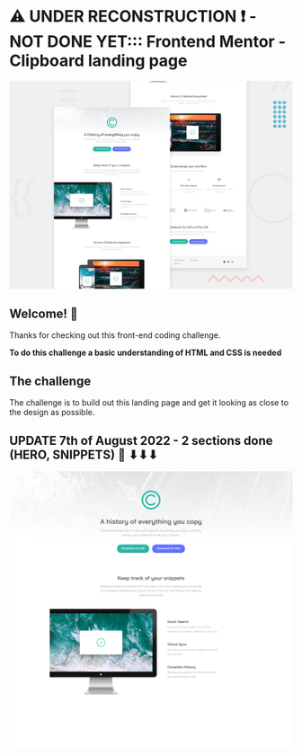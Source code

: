 # ⚠ UNDER RECONSTRUCTION ❗ - NOT DONE YET::: Frontend Mentor - Clipboard landing page 

![Design preview for the Clipboard landing page coding challenge](./design/desktop-preview.jpg)

## Welcome! 👋

Thanks for checking out this front-end coding challenge.


**To do this challenge a basic understanding of HTML and CSS is needed**

## The challenge

The challenge is to build out this landing page and get it looking as close to the design as possible. 

## UPDATE 7th of August 2022 - 2 sections done (HERO, SNIPPETS) 💪 ⬇⬇⬇
<img src="07-09-2022.png" alt="update preview">
